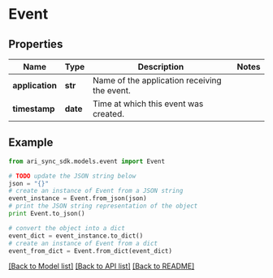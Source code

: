 # Event


## Properties
Name | Type | Description | Notes
------------ | ------------- | ------------- | -------------
**application** | **str** | Name of the application receiving the event. | 
**timestamp** | **date** | Time at which this event was created. | 

## Example

```python
from ari_sync_sdk.models.event import Event

# TODO update the JSON string below
json = "{}"
# create an instance of Event from a JSON string
event_instance = Event.from_json(json)
# print the JSON string representation of the object
print Event.to_json()

# convert the object into a dict
event_dict = event_instance.to_dict()
# create an instance of Event from a dict
event_from_dict = Event.from_dict(event_dict)
```
[[Back to Model list]](../README.md#documentation-for-models) [[Back to API list]](../README.md#documentation-for-api-endpoints) [[Back to README]](../README.md)


